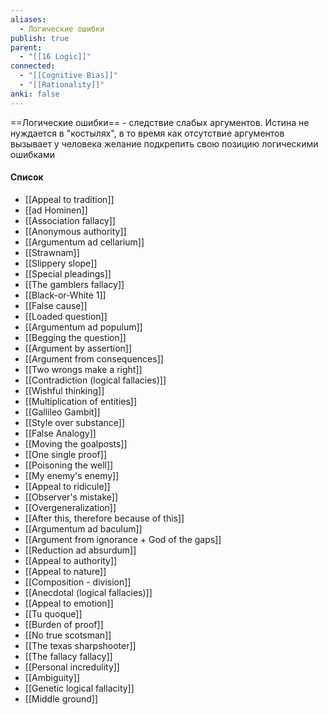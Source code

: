 ```yaml
---
aliases:
  - Логические ошибки
publish: true
parent:
  - "[[16 Logic]]"
connected:
  - "[[Cognitive Bias]]"
  - "[[Rationality]]"
anki: false
---
```

==Логические ошибки== - следствие слабых аргументов. Истина не нуждается в "костылях", в то время как отсутствие аргументов вызывает у человека желание подкрепить свою позицию логическими ошибками

#### Список
- [[Appeal to tradition]]
- [[ad Hominen]]
- [[Association fallacy]]
- [[Anonymous authority]]
- [[Argumentum ad cellarium]]
- [[Strawnam]]
- [[Slippery slope]]
- [[Special pleadings]]
- [[The gamblers fallacy]]
- [[Black-or-White 1]]
- [[False cause]]
- [[Loaded question]]
- [[Argumentum ad populum]]
- [[Begging the question]]
- [[Argument by assertion]]
- [[Argument from consequences]]
- [[Two wrongs make a right]]
- [[Contradiction (logical fallacies)]]
- [[Wishful thinking]]
- [[Multiplication of entities]]
- [[Gallileo Gambit]]
- [[Style over substance]]
- [[False Analogy]]
- [[Moving the goalposts]]
- [[One single proof]]
- [[Poisoning the well]]
- [[My enemy's enemy]]
- [[Appeal to ridicule]]
- [[Observer's mistake]]
- [[Overgeneralization]]
- [[After this, therefore because of this]]
- [[Argumentum ad baculum]]
- [[Argument from ignorance + God of the gaps]]
- [[Reduction ad absurdum]]
- [[Appeal to authority]]
- [[Appeal to nature]]
- [[Composition - division]]
- [[Anecdotal (logical fallacies)]]
- [[Appeal to emotion]]
- [[Tu quoque]]
- [[Burden of proof]]
- [[No true scotsman]]
- [[The texas sharpshooter]]
- [[The fallacy fallacy]]
- [[Personal incredulity]]
- [[Ambiguity]]
- [[Genetic logical fallacity]]
- [[Middle ground]]



